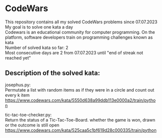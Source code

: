 # CodeWars
This repository contains all my solved CodeWars problems since 07.07.2023    
My goal is to solve one kata a day    
Codewars is an educational community for computer programming. On the platform, software developers train on programming challenges known as kata    
Number of solved kata so far: 2   
Most consecutive days are 2 from 07.07.2023 until "end of streak not reached yet"


Description of the solved kata:
-------------------------------

josephus.py:  
Permutate a list with random items as if they were in a circle and count out every k item
https://www.codewars.com/kata/5550d638a99ddb113e0000a2/train/python

tic-tac-toe-checker.py:    
Return the status of a Tic-Tac-Toe-Board. whether the game is won, drawn or the outcome is still open
https://www.codewars.com/kata/525caa5c1bf619d28c000335/train/python
